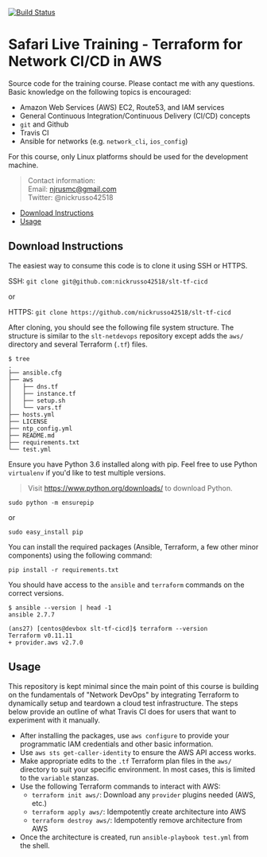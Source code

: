 [![Build Status](
https://travis-ci.org/nickrusso42518/slt-tf-cicd.svg?branch=master)](
https://travis-ci.org/nickrusso42518/slt-tf-cicd)

# Safari Live Training - Terraform for Network CI/CD in AWS

Source code for the training course. Please contact me with any questions.
Basic knowledge on the following topics is encouraged:
  * Amazon Web Services (AWS) EC2, Route53, and IAM services
  * General Continuous Integration/Continuous Delivery (CI/CD) concepts
  * `git` and Github
  * Travis CI
  * Ansible for networks (e.g. `network_cli`, `ios_config`)

For this course, only Linux platforms should be used for the
development machine.

> Contact information:\
> Email:    njrusmc@gmail.com\
> Twitter:  @nickrusso42518

  * [Download Instructions](#download-instructions)
  * [Usage](#usage)

## Download Instructions
The easiest way to consume this code is to clone it using SSH or HTTPS.

SSH: `git clone git@github.com:nickrusso42518/slt-tf-cicd`

or

HTTPS: `git clone https://github.com/nickrusso42518/slt-tf-cicd`

After cloning, you should see the following file system structure. The
structure is similar to the `slt-netdevops` repository except adds
the `aws/` directory and several Terraform (`.tf`) files.

```
$ tree
.
├── ansible.cfg
├── aws
│   ├── dns.tf
│   ├── instance.tf
│   ├── setup.sh
│   └── vars.tf
├── hosts.yml
├── LICENSE
├── ntp_config.yml
├── README.md
├── requirements.txt
└── test.yml
```

Ensure you have Python 3.6 installed along with pip. Feel
free to use Python `virtualenv` if you'd like to test multiple versions.

> Visit https://www.python.org/downloads/ to download Python.

`sudo python -m ensurepip`

or

`sudo easy_install pip`

You can install the required packages (Ansible, Terraform, a few other minor
components) using the following command:

`pip install -r requirements.txt`

You should have access to the `ansible` and `terraform` commands
on the correct versions.

```
$ ansible --version | head -1
ansible 2.7.7

(ans27) [centos@devbox slt-tf-cicd]$ terraform --version
Terraform v0.11.11
+ provider.aws v2.7.0
```

## Usage
This repository is kept minimal since the main point of this course is
building on the fundamentals of "Network DevOps" by integrating Terraform
to dynamically setup and teardown a cloud test infrastructure. The steps
below provide an outline of what Travis CI does for users that want to
experiment with it manually.
  * After installing the packages, use `aws configure` to provide your
    programmatic IAM credentials and other basic information.
  * Use `aws sts get-caller-identity` to ensure the AWS API access works.
  * Make appropriate edits to the `.tf` Terraform plan files in the `aws/`
    directory to suit your specific environment. In most cases, this is
    limited to the `variable` stanzas.
  * Use the following Terraform commands to interact with AWS:
    * `terraform init aws/`: Download any `provider` plugins needed (AWS, etc.)
    * `terraform apply aws/`: Idempotently create architecture into AWS
    * `terraform destroy aws/`: Idempotently remove architecture from AWS
  * Once the architecture is created, run `ansible-playbook test.yml` from
    the shell.
